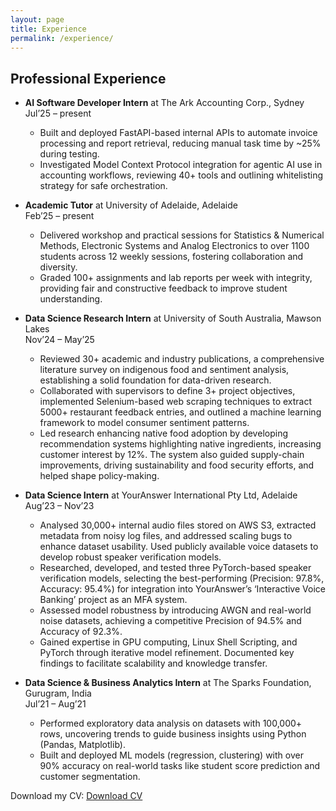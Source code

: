 ```yaml
---
layout: page
title: Experience
permalink: /experience/
---
```


## Professional Experience

- **AI Software Developer Intern** at The Ark Accounting Corp., Sydney  
  Jul’25 – present  
  - Built and deployed FastAPI-based internal APIs to automate invoice processing and report retrieval, reducing manual task time by ~25% during testing.  
  - Investigated Model Context Protocol integration for agentic AI use in accounting workflows, reviewing 40+ tools and outlining whitelisting strategy for safe orchestration.

- **Academic Tutor** at University of Adelaide, Adelaide  
  Feb’25 – present  
  - Delivered workshop and practical sessions for Statistics & Numerical Methods, Electronic Systems and Analog Electronics to over 1100 students across 12 weekly sessions, fostering collaboration and diversity.  
  - Graded 100+ assignments and lab reports per week with integrity, providing fair and constructive feedback to improve student understanding.

- **Data Science Research Intern** at University of South Australia, Mawson Lakes  
  Nov’24 – May’25  
  - Reviewed 30+ academic and industry publications, a comprehensive literature survey on indigenous food and sentiment analysis, establishing a solid foundation for data-driven research.  
  - Collaborated with supervisors to define 3+ project objectives, implemented Selenium-based web scraping techniques to extract 5000+ restaurant feedback entries, and outlined a machine learning framework to model consumer sentiment patterns.  
  - Led research enhancing native food adoption by developing recommendation systems highlighting native ingredients, increasing customer interest by 12%. The system also guided supply-chain improvements, driving sustainability and food security efforts, and helped shape policy-making.

- **Data Science Intern** at YourAnswer International Pty Ltd, Adelaide  
  Aug’23 – Nov’23  
  - Analysed 30,000+ internal audio files stored on AWS S3, extracted metadata from noisy log files, and addressed scaling bugs to enhance dataset usability. Used publicly available voice datasets to develop robust speaker verification models.  
  - Researched, developed, and tested three PyTorch-based speaker verification models, selecting the best-performing (Precision: 97.8%, Accuracy: 95.4%) for integration into YourAnswer’s ‘Interactive Voice Banking’ project as an MFA system.  
  - Assessed model robustness by introducing AWGN and real-world noise datasets, achieving a competitive Precision of 94.5% and Accuracy of 92.3%.  
  - Gained expertise in GPU computing, Linux Shell Scripting, and PyTorch through iterative model refinement. Documented key findings to facilitate scalability and knowledge transfer.

- **Data Science & Business Analytics Intern** at The Sparks Foundation, Gurugram, India  
  Jul’21 – Aug’21  
  - Performed exploratory data analysis on datasets with 100,000+ rows, uncovering trends to guide business insights using Python (Pandas, Matplotlib).  
  - Built and deployed ML models (regression, clustering) with over 90% accuracy on real-world tasks like student score prediction and customer segmentation.

Download my CV: [Download CV](../assets/cv.pdf)
